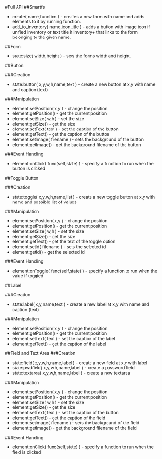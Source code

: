 #Full API
##Smartfs

* create( name,function ) - creates a new form with name and adds elements to it by running function.
* add\_to\_inventory( name,icon,title ) - adds a button with image icon if unified inventory or text title if inventory+ that links to the form belonging to the given name.

##Form

* state:size( width,height ) - sets the forms width and height.

##Button

###Creation

* state:button( x,y,w,h,name,text ) - create a new button at x,y with name and caption (text)

###Manipulation

* element:setPosition( x,y ) - change the position
* element:getPosition() - get the current position
* element:setSize( w,h ) - set the size
* element:getSize() - get the size
* element:setText( text ) - set the caption of the button
* element:getText() - get the caption of the button
* element:setImage( filename ) - sets the background of the button
* element:getImage() - get the background filename of the button

###Event Handling

* element:onClick( func(self,state) ) - specify a function to run when the button is clicked

##Toggle Button

###Creation

* state:toggle( x,y,w,h,name,list ) - create a new toggle button at x,y with name and possible list of values

###Manipulation

* element:setPosition( x,y ) - change the position
* element:getPosition() - get the current position
* element:setSize( w,h ) - set the size
* element:getSize() - get the size
* element:getText() - get the text of the toggle option
* element:setId( filename ) - sets the selected id
* element:getId() - get the selected id

###Event Handling

* element:onToggle( func(self,state) ) - specify a function to run when the value if toggled

##Label

###Creation

* state:label( x,y,name,text ) - create a new label at x,y with name and caption (text)

###Manipulation

* element:setPosition( x,y ) - change the position
* element:getPosition() - get the current position
* element:setText( text ) - set the caption of the label
* element:getText() - get the caption of the label

##Field and Text Area
###Creation

* state:field( x,y,w,h,name,label ) - create a new field at x,y with label
* state:pwdfield( x,y,w,h,name,label ) - create a password field
* state:textarea( x,y,w,h,name,label ) - create a new textarea

###Manipulation

* element:setPosition( x,y ) - change the position
* element:getPosition() - get the current position
* element:setSize( w,h ) - set the size
* element:getSize() - get the size
* element:setText( text ) - set the caption of the button
* element:getText() - get the caption of the field
* element:setImage( filename ) - sets the background of the field
* element:getImage() - get the background filename of the field

###Event Handling

* element:onClick( func(self,state) ) - specify a function to run when the field is clicked
